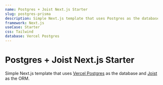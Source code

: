 ```yaml
---
name: Postgres + Joist Next.js Starter
slug: postgres-prisma
description: Simple Next.js template that uses Postgres as the database and Joist as the ORM.
framework: Next.js
useCase: Starter
css: Tailwind
database: Vercel Postgres
---
```


# Postgres + Joist Next.js Starter

Simple Next.js template that uses [Vercel Postgres](https://vercel.com/postgres) as the database and [Joist](https://joist-orm.io/) as the ORM.

